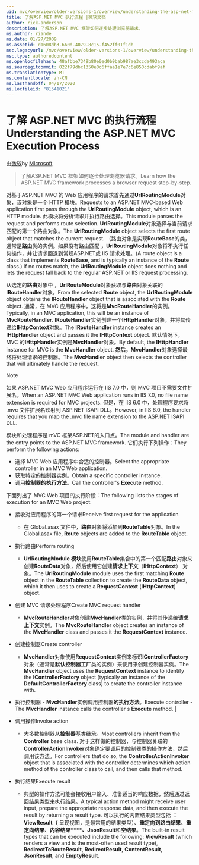 ```yaml
---
uid: mvc/overview/older-versions-1/overview/understanding-the-asp-net-mvc-execution-process
title: 了解ASP.NET MVC 执行流程 |微软文档
author: rick-anderson
description: 了解ASP.NET MVC 框架如何逐步处理浏览器请求。
ms.author: riande
ms.date: 01/27/2009
ms.assetid: d1608db3-660d-4079-8c15-f452ff01f1db
msc.legacyurl: /mvc/overview/older-versions-1/overview/understanding-the-asp-net-mvc-execution-process
msc.type: authoredcontent
ms.openlocfilehash: 48afbbe7349b80e0ed0b9bab987ae3ccda493aca
ms.sourcegitcommit: 022f79dbc1350e0c6ffaa1e7e7c6e850cdabf9af
ms.translationtype: MT
ms.contentlocale: zh-CN
ms.lasthandoff: 04/17/2020
ms.locfileid: "81541021"
---
```

# <a name="understanding-the-aspnet-mvc-execution-process"></a><span data-ttu-id="04645-103">了解 ASP.NET MVC 的执行流程</span><span class="sxs-lookup"><span data-stu-id="04645-103">Understanding the ASP.NET MVC Execution Process</span></span>

<span data-ttu-id="04645-104">由[微软](https://github.com/microsoft)</span><span class="sxs-lookup"><span data-stu-id="04645-104">by [Microsoft](https://github.com/microsoft)</span></span>

> <span data-ttu-id="04645-105">了解ASP.NET MVC 框架如何逐步处理浏览器请求。</span><span class="sxs-lookup"><span data-stu-id="04645-105">Learn how the ASP.NET MVC framework processes a browser request step-by-step.</span></span>

<span data-ttu-id="04645-106">对基于ASP.NET MVC 的 Web 应用程序的请求首先通过**UrlRoutingModule**对象，该对象是一个 HTTP 模块。</span><span class="sxs-lookup"><span data-stu-id="04645-106">Requests to an ASP.NET MVC-based Web application first pass through the **UrlRoutingModule** object, which is an HTTP module.</span></span> <span data-ttu-id="04645-107">此模块将分析请求并执行路由选择。</span><span class="sxs-lookup"><span data-stu-id="04645-107">This module parses the request and performs route selection.</span></span> <span data-ttu-id="04645-108">**UrlRoutingModule**对象选择与当前请求匹配的第一个路由对象。</span><span class="sxs-lookup"><span data-stu-id="04645-108">The **UrlRoutingModule** object selects the first route object that matches the current request.</span></span> <span data-ttu-id="04645-109">（路由对象是实现**RouteBase**的类，通常是**路由**类的实例。如果没有路由匹配 **，UrlRoutingModule**对象将不执行任何操作，并让请求回退到常规ASP.NET或 IIS 请求处理。</span><span class="sxs-lookup"><span data-stu-id="04645-109">(A route object is a class that implements **RouteBase**, and is typically an instance of the **Route** class.) If no routes match, the **UrlRoutingModule** object does nothing and lets the request fall back to the regular ASP.NET or IIS request processing.</span></span>

<span data-ttu-id="04645-110">从选定的**路由**对象中 **，UrlRouteModule**对象获取与**路由**对象关联的**IRouteHandler**对象。</span><span class="sxs-lookup"><span data-stu-id="04645-110">From the selected **Route** object, the **UrlRoutingModule** object obtains the **IRouteHandler** object that is associated with the **Route** object.</span></span> <span data-ttu-id="04645-111">通常，在 MVC 应用程序中，这将是**MvcRouteHandler**的实例。</span><span class="sxs-lookup"><span data-stu-id="04645-111">Typically, in an MVC application, this will be an instance of **MvcRouteHandler**.</span></span> <span data-ttu-id="04645-112">**IRouteHandler**实例创建一个**IHttpHandler**对象，并将其传递给**IHttpContext**对象。</span><span class="sxs-lookup"><span data-stu-id="04645-112">The **IRouteHandler** instance creates an **IHttpHandler** object and passes it the **IHttpContext** object.</span></span> <span data-ttu-id="04645-113">默认情况下，MVC 的**IHttpHandler**实例是**MvcHandler**对象。</span><span class="sxs-lookup"><span data-stu-id="04645-113">By default, the **IHttpHandler** instance for MVC is the **MvcHandler** object.</span></span> <span data-ttu-id="04645-114">**然后，MvcHandler**对象选择最终将处理请求的控制器。</span><span class="sxs-lookup"><span data-stu-id="04645-114">The **MvcHandler** object then selects the controller that will ultimately handle the request.</span></span>

> [!NOTE]
> <span data-ttu-id="04645-115">如果 ASP.NET MVC Web 应用程序运行在 IIS 7.0 中，则 MVC 项目不需要文件扩展名。</span><span class="sxs-lookup"><span data-stu-id="04645-115">When an ASP.NET MVC Web application runs in IIS 7.0, no file name extension is required for MVC projects.</span></span> <span data-ttu-id="04645-116">但是，在 IIS 6.0 中，处理程序要求将 .mvc 文件扩展名映射到 ASP.NET ISAPI DLL。</span><span class="sxs-lookup"><span data-stu-id="04645-116">However, in IIS 6.0, the handler requires that you map the .mvc file name extension to the ASP.NET ISAPI DLL.</span></span>

<span data-ttu-id="04645-117">模块和处理程序是 mVC 框架ASP.NET的入口点。</span><span class="sxs-lookup"><span data-stu-id="04645-117">The module and handler are the entry points to the ASP.NET MVC framework.</span></span> <span data-ttu-id="04645-118">它们执行下列操作：</span><span class="sxs-lookup"><span data-stu-id="04645-118">They perform the following actions:</span></span>

- <span data-ttu-id="04645-119">选择 MVC Web 应用程序中合适的控制器。</span><span class="sxs-lookup"><span data-stu-id="04645-119">Select the appropriate controller in an MVC Web application.</span></span>
- <span data-ttu-id="04645-120">获取特定的控制器实例。</span><span class="sxs-lookup"><span data-stu-id="04645-120">Obtain a specific controller instance.</span></span>
- <span data-ttu-id="04645-121">调用**控制器的执行方法**。</span><span class="sxs-lookup"><span data-stu-id="04645-121">Call the controller's **Execute** method.</span></span>

<span data-ttu-id="04645-122">下面列出了 MVC Web 项目的执行阶段：</span><span class="sxs-lookup"><span data-stu-id="04645-122">The following lists the stages of execution for an MVC Web project:</span></span>

- <span data-ttu-id="04645-123">接收对应用程序的第一个请求</span><span class="sxs-lookup"><span data-stu-id="04645-123">Receive first request for the application</span></span> 

    - <span data-ttu-id="04645-124">在 Global.asax 文件中，**路由**对象将添加到**RouteTable**对象。</span><span class="sxs-lookup"><span data-stu-id="04645-124">In the Global.asax file, **Route** objects are added to the **RouteTable** object.</span></span>
- <span data-ttu-id="04645-125">执行路由</span><span class="sxs-lookup"><span data-stu-id="04645-125">Perform routing</span></span> 

    - <span data-ttu-id="04645-126">**UrlRoutingModule 模块**使用**RouteTable**集合中的第一个匹配**路由**对象来创建**RouteData**对象，然后使用它创建**请求上下文**（**IHttpContext**） 对象。</span><span class="sxs-lookup"><span data-stu-id="04645-126">The **UrlRoutingModule** module uses the first matching **Route** object in the **RouteTable** collection to create the **RouteData** object, which it then uses to create a **RequestContext** (**IHttpContext**) object.</span></span>
- <span data-ttu-id="04645-127">创建 MVC 请求处理程序</span><span class="sxs-lookup"><span data-stu-id="04645-127">Create MVC request handler</span></span> 

    - <span data-ttu-id="04645-128">**MvcRouteHandler**对象创建**MvcHandler**类的实例，并将其传递给**请求上下文**实例。</span><span class="sxs-lookup"><span data-stu-id="04645-128">The **MvcRouteHandler** object creates an instance of the **MvcHandler** class and passes it the **RequestContext** instance.</span></span>
- <span data-ttu-id="04645-129">创建控制器</span><span class="sxs-lookup"><span data-stu-id="04645-129">Create controller</span></span> 

    - <span data-ttu-id="04645-130">**MvcHandler**对象使用**RequestContext**实例来标识**IControllerFactory**对象（通常是**默认控制器工厂**类的实例）来使用来创建控制器实例。</span><span class="sxs-lookup"><span data-stu-id="04645-130">The **MvcHandler** object uses the **RequestContext** instance to identify the **IControllerFactory** object (typically an instance of the **DefaultControllerFactory** class) to create the controller instance with.</span></span>
- <span data-ttu-id="04645-131">执行控制器 - **MvcHandler**实例调用控制器**的执行方法**。</span><span class="sxs-lookup"><span data-stu-id="04645-131">Execute controller - The **MvcHandler** instance calls the controller s **Execute** method.</span></span> |
- <span data-ttu-id="04645-132">调用操作</span><span class="sxs-lookup"><span data-stu-id="04645-132">Invoke action</span></span> 

    - <span data-ttu-id="04645-133">大多数控制器从**控制器**基类继承。</span><span class="sxs-lookup"><span data-stu-id="04645-133">Most controllers inherit from the **Controller** base class.</span></span> <span data-ttu-id="04645-134">对于这样做的控制器，与控制器关联的**ControllerActionInvoker**对象确定要调用的控制器类的操作方法，然后调用该方法。</span><span class="sxs-lookup"><span data-stu-id="04645-134">For controllers that do so, the **ControllerActionInvoker** object that is associated with the controller determines which action method of the controller class to call, and then calls that method.</span></span>
- <span data-ttu-id="04645-135">执行结果</span><span class="sxs-lookup"><span data-stu-id="04645-135">Execute result</span></span> 

    - <span data-ttu-id="04645-136">典型的操作方法可能会接收用户输入、准备适当的响应数据，然后通过返回结果类型来执行结果。</span><span class="sxs-lookup"><span data-stu-id="04645-136">A typical action method might receive user input, prepare the appropriate response data, and then execute the result by returning a result type.</span></span> <span data-ttu-id="04645-137">可以执行的内置结果类型包括 **：ViewResult（** 呈现视图，是最常用的结果类型）、**重定向到路由结果**、**重定向结果**、**内容结果\*\*\*\*、JsonResult**和**空结果**。</span><span class="sxs-lookup"><span data-stu-id="04645-137">The built-in result types that can be executed include the following: **ViewResult** (which renders a view and is the most-often used result type), **RedirectToRouteResult**, **RedirectResult**, **ContentResult**, **JsonResult**, and **EmptyResult**.</span></span>
